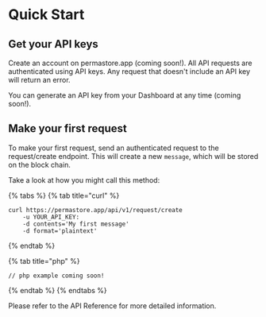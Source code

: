 # Quick Start

## Get your API keys

Create an account on permastore.app (coming soon!). All API requests are authenticated using API keys. Any request that doesn't include an API key will return an error.

You can generate an API key from your Dashboard at any time (coming soon!).

## Make your first request

To make your first request, send an authenticated request to the request/create endpoint. This will create a new `message`, which will be stored on the block chain.

Take a look at how you might call this method:

{% tabs %}
{% tab title="curl" %}
```
curl https://permastore.app/api/v1/request/create
    -u YOUR_API_KEY:
    -d contents='My first message'
    -d format='plaintext'
```
{% endtab %}

{% tab title="php" %}
```
// php example coming soon!
```
{% endtab %}
{% endtabs %}

Please refer to the API Reference for more detailed information.
